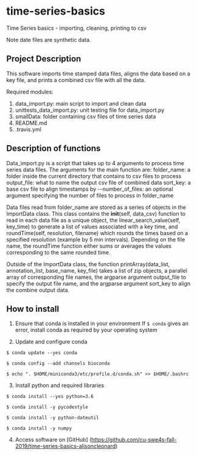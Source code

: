 # time-series-basics
Time Series basics - importing, cleaning, printing to csv

Note date files are synthetic data.

## Project Description

This software imports time stamped data files, aligns the data based on a key file,
and prints a combined csv file with all the data.

Required modules:
1. data_import.py: main script to import and clean data
2. unittests_data_import.py: unit testing file for data_import.py
3. smallData: folder containing csv files of time series data
4. README.md
5. .travis.yml

## Description of functions

Data_import.py is a script that takes up to 4 arguments to process time series data files.
The arguments for the main function are:
folder_name: a folder inside the current directory that contains to csv files to process
output_file: what to name the output csv file of combined data
sort_key: a base csv file to align timestamps by
--number_of_files: an optional argument specifying the number of files to process in folder_name

Data files read from folder_name are stored as a series of objects in the
ImportData class. This class contains the __init__(self, data_csv) function to read in each
data file as a unique object, the linear_search_value(self, key_time) to generate
a list of values associated with a key time, and roundTime(self, resolution, filename)
which rounds the times based on a specified resolution (example by 5 min intervals).
Depending on the file name, the roundTime function either sums or averages the
values corresponding to the same rounded time.

Outside of the ImportData class, the function printArray(data_list, annotation_list, base_name, key_file)
takes a list of zip objects, a parallel array of corresponding file names, the argparse
argument output_file to specify the output file name, and the argparse argument sort_key
to align the combine output data.

## How to install

1. Ensure that conda is installed in your environment
If `$ conda` gives an error, install conda as required by your operating system

2. Update and configure conda

```
$ conda update --yes conda

$ conda config --add channels bioconda

$ echo ". $HOME/miniconda3/etc/profile.d/conda.sh" >> $HOME/.bashrc
```

3. Install python and required libraries

```
$ conda install --yes python=3.6

$ conda install -y pycodestyle

$ conda install -y python-dateutil

$ conda install -y numpy
```

4. Access software on [GitHub]
(https://github.com/cu-swe4s-fall-2019/time-series-basics-alisoncleonard)
